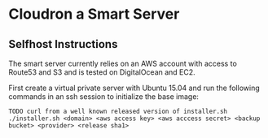 Cloudron a Smart Server
=======================



Selfhost Instructions
---------------------

The smart server currently relies on an AWS account with access to Route53 and S3 and is tested on DigitalOcean and EC2.

First create a virtual private server with Ubuntu 15.04 and run the following commands in an ssh session to initialize the base image:

```
TODO curl from a well known released version of installer.sh
./installer.sh <domain> <aws access key> <aws acccess secret> <backup bucket> <provider> <release sha1>
```
